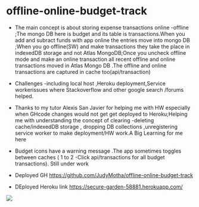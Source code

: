 # offline-online-budget-track
* The main concept is  about storing expense transactions online -offline ;The mongo DB here is budget and its table is  transactions.When you add and subract funds with app online the entries move into mongo DB ;When you go offline(SW) and make transactions they take the place in indexedDB storage  and not Atlas MongoDB;Once you uncheck offline mode and make an online transaction all recent offline and online transactions moved in Atlas Mongo DB .The offline and online transactions are captured in  cache too(api/transaction)
* Challenges -including local host  ,Heroku deployment,Service workerissues  where Stackoverflow and other google search /forums helped.
* Thanks to my tutor Alexis San Javier for helping me with HW especially when GHcode changes  would not get get deployed to Heroku;Helping me with understanding the concept  of clearing -deleting  cache/indexedDB storage , dropping DB collections  ,unregistering  service worker to make deployment/HW work.A Big Learning for me here
* Budget icons have a  warning message .The app sometimes toggles between caches ( 1 to  2 -Click api/transactions for all budget transactions). Still under work

* Deployed GH https://github.com/JudyMotha/offline-online-budget-track
* DEployed Heroku link  https://secure-garden-58881.herokuapp.com/
<img src="./BTRacker.gif">
